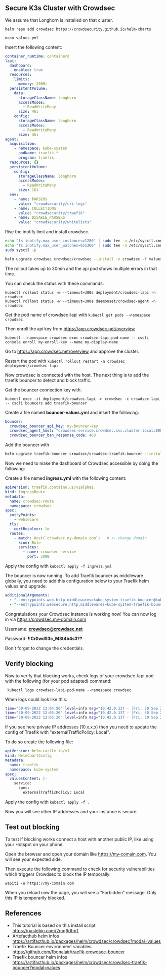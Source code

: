 
## Secure K3s Cluster with Crowdsec
We assume that Longhorn is installed on that cluster.

```
helm repo add crowdsec https://crowdsecurity.github.io/helm-charts

nano values.yml
```
Insert the following content:

```yaml
container_runtime: containerd
lapi:
  dashboard:
    enabled: true
  resources:
    limits:
      memory: 200Mi
  persistentVolume:
    data:
      storageClassName: longhorn
      accessModes:
        - ReadWriteMany
      size: 4Gi
    config:
      storageClassName: longhorn
      accessModes:
        - ReadWriteMany
      size: 4Gi
agent:
  acquisition:
    - namespace: kube-system
      podName: traefik-*
      program: traefik
  resources: {}
  persistentVolume:
    config:
      storageClassName: longhorn
      accessModes:
        - ReadWriteMany
      size: 1Gi
  env:
    - name: PARSERS
      value: "crowdsecurity/cri-logs"
    - name: COLLECTIONS
      value: "crowdsecurity/traefik"
    - name: DISABLE_PARSERS
      value: "crowdsecurity/whitelists"
```

Rise the inotify limit and install crowdsec.
```bash
echo "fs.inotify.max_user_instances=1280" | sudo tee -a /etc/sysctl.conf
echo "fs.inotify.max_user_watches=655360" | sudo tee -a /etc/sysctl.conf
sudo sysctl -p

helm upgrade crowdsec crowdsec/crowdsec --install -n crowdsec -f values.yml --create-namespace
```

The rollout takes up to 30min and the api pod shows multiple errors in that time.

You can check the status with these commands:
```
kubectl rollout status -w --timeout=300s deployment/crowdsec-lapi -n crowdsec
kubectl rollout status -w --timeout=300s daemonset/crowdsec-agent -n crowdsec
```

Get the pod name of crowdsec-lapi with ```kubectl get pods --namespace crowdsec```

Then enroll the api key from https://app.crowdsec.net/overview

```
kubectl --namespace crowdsec exec crowdsec-lapi-pod-name -- cscli console enroll my-enroll-key --name my-display-name
```

Go to https://app.crowdsec.net/overview and approve the cluster.

Restart the pod with ```kubectl rollout restart -n crowdsec deployment/crowdsec-lapi```

Now crowdsec is connected with the host. The next thing is to add the traefik bouncer to detect and block traffic.

Get the bouncer connection key with:
```
kubectl exec -it deployment/crowdsec-lapi -n crowdsec -c crowdsec-lapi -- cscli bouncers add traefik-bouncer
```


Create a file named **bouncer-values.yml** and insert the following:
```yaml
bouncer:
  crowdsec_bouncer_api_key: my-bouncer-key
  crowdsec_agent_host: "crowdsec-service.crowdsec.svc.cluster.local:8080"
  crowdsec_bouncer_ban_response_code: 400
```

Add the bouncer with

```bash
helm upgrade traefik-bouncer crowdsec/crowdsec-traefik-bouncer --install -n kube-system -f bouncer-values.yml
```

Now we need to make the dashboard of Crowdsec accessible by doing the following:

Create a file named **ingress.yml** with the following content:

```yaml
apiVersion: traefik.containo.us/v1alpha1
kind: IngressRoute
metadata:
  name: crowdsec-route
  namespace: crowdsec
spec:
  entryPoints:
    - websecure
  tls:
    certResolver: le
  routes:
    - match: Host(`crowdsec.my-domain.com`)   # <--change domain
      kind: Rule
      services:
        - name: crowdsec-service
          port: 3000
```

Apply the config with ```kubectl apply -f ingress.yml```


The bouncer is now running. To add Traefik bouncer as middleware globally, you need to add this configuration below to your Traefik helm values and upgrade.

```yaml
additionalArguments:
  - "--entrypoints.web.http.middlewares=kube-system-traefik-bouncer@kubernetescrd"
  - "--entrypoints.websecure.http.middlewares=kube-system-traefik-bouncer@kubernetescrd"
```



Congratulations your Crowdsec instance is working now!
You can now log in via https://crowdsec.my-domain.com

Username: **crowdsec@crowdsec.net**

Password: **!!Cr0wdS3c_M3t4b4s3??**

Don't forget to change the credentials.

## Verify blocking

Now to verify that blocking works, check logs of your crowdsec-lapi pod with the following (for your pod adapted) command:

```
 kubectl logs crowdsec-lapi-pod-name --namespace crowdsec
```
When logs could look like this:


```bash
time="30-09-2022 12:04:50" level=info msg="10.42.0.137 - [Fri, 30 Sep 2022 12:04:50 UTC] \"GET /v1/decisions?type=ban&ip=10.42.0.1 HTTP/1.1 200 122.06386ms \"Go-http-client/1.1\" \""
time="30-09-2022 12:05:26" level=info msg="10.42.0.137 - [Fri, 30 Sep 2022 12:05:26 UTC] \"GET /v1/decisions?type=ban&ip=10.42.0.1 HTTP/1.1 200 98.097303ms \"Go-http-client/1.1\" \""
time="30-09-2022 12:05:26" level=info msg="10.42.0.137 - [Fri, 30 Sep 2022 12:05:26 UTC] \"GET /v1/decisions?type=ban&ip=10.42.0.1 HTTP/1.1 200 68.349596ms \"Go-http-client/1.1\" \""
```
If you see here private IP addresses (10.x.x.x) then you need to update the config of Traefik with "externalTrafficPolicy: Local".

To do so create the following file:

```yaml
apiVersion: helm.cattle.io/v1
kind: HelmChartConfig
metadata:
  name: traefik
  namespace: kube-system
spec:
  valuesContent: |-
    service:
      spec:
        externalTrafficPolicy: Local

```

Apply the config with ```kubectl apply -f .```

Now you will see other IP addresses and your instance is secure.

## Test out blocking
To test if blocking works connect a host with another public IP, like using your Hotspot on your phone.

Open the browser and open your domain like https://my-comain.com. You will see your expected side.

Then execute the following command to check for security vulnerabilities which triggers Crowdsec to block the IP temporally:
```
wapiti -u https://my-comain.com
```

When you reload now the page, you will see a "Forbidden" message. Only this IP is temporarily blocked.

## References
* This tutorial is based on this install script https://pastebin.com/2mq6dfmT
* Artefacthub helm infos https://artifacthub.io/packages/helm/crowdsec/crowdsec?modal=values
* Traefik Bouncer environment variables https://github.com/fbonalair/traefik-crowdsec-bouncer
* Traefik bouncer helm infos https://artifacthub.io/packages/helm/crowdsec/crowdsec-traefik-bouncer?modal=values
